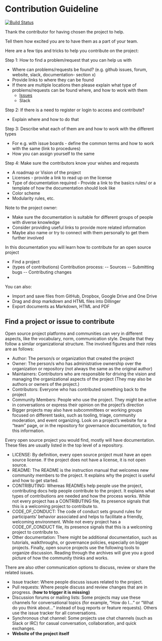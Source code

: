 # Contribution Guideline

[![Build Status](https://travis-ci.org/joemccann/dillinger.svg?branch=master)](https://travis-ci.org/joemccann/dillinger)

Thank the contributor for having chosen the project to help.

Tell them how excited you are to have them as a part of your team.

Here are a few tips and tricks to help you contribute on the project:

Step 1: How to find a problem/request that you can help us with
- Where can problems/requests be found? (e.g. github issues, forum, website, slack, documentation- section x)
- Provide links to where they can be found
- If there are multiple locations then please explain what type of problems/requests can be found where, and how to work with them
  - [Issues](https://github.com/OPEN-NEXT/wp3_pub/blob/master/T3.2/Documentation%20%26%20Guidelines/Contributing%20through%20forks) 
  - Slack

Step 2: If there is a need to register or login to access and contribute?
- Explain where and how to do that

Step 3: Describe what each of them are and how to work with the different types 
- For e.g. with issue boards - define the common terms and how to work with the same (link to procedures)
- How you can assign yourself to the same

Step 4: Make sure the contributors know your wishes and requests
- A roadmap or Vision of the project
- Licenses - provide a link to read up on the license
- Type of documentation required - Provide a link to the basics rules/ or a template of how the documentation should look like
- Color scheme 
- Modularity rules, etc.

Note to the project owner:
- Make sure the documentation is suitable for different groups of people with diverse knowledge
- Consider providing useful links to provide more related information 
- Maybe also name or try to connect with them personally to get them further involved


In this documentation you will learn how to contribute for an open source project

* Find a project
* (types of contributions) Contribution process: -- Sources -- Submitting bugs -- Contributing changes
* 

You can also:

* Import and save files from GitHub, Dropbox, Google Drive and One Drive
* Drag and drop markdown and HTML files into Dillinger
* Export documents as Markdown, HTML and PDF


## Find a project or issue to contribute

Open source project platforms and communities can very in different aspects, like the vocabulary, norm, communication style. Despite that they follow a similar organizational structure. The involved figures and their roles are as follows:

* Author: The person/s or organization that created the project
* Owner: The person/s who has administrative ownership over the organization or repository (not always the same as the original author)
* Maintainers: Contributors who are responsible for driving the vision and managing the organizational aspects of the project (They may also be authors or owners of the project.)
* Contributors: Everyone who has contributed something back to the project
* Community Members: People who use the project. They might be active in conversations or express their opinion on the project’s direction
* Bigger projects may also have subcommittees or working groups focused on different tasks, such as tooling, triage, community moderation, and event organizing. Look on a project’s website for a “team” page, or in the repository for governance documentation, to find this information.

Every open source project you would find, mostly will have documentation. These files are usually listed in the top level of a repository.

* LICENSE: By definition, every open source project must have an open source license. If the project does not have a license, it is not open source.
* README: The README is the instruction manual that welcomes new community members to the project. It explains why the project is useful and how to get started.
* CONTRIBUTING: Whereas READMEs help people use the project, contributing docs help people contribute to the project. It explains what types of contributions are needed and how the process works. While not every project has a CONTRIBUTING file, its presence signals that this is a welcoming project to contribute to.
* CODE_OF_CONDUCT: The code of conduct sets ground rules for participants’ behavior associated and helps to facilitate a friendly, welcoming environment. While not every project has a CODE_OF_CONDUCT file, its presence signals that this is a welcoming project to contribute to.
* Other documentation: There might be additional documentation, such as tutorials, walkthroughs, or governance policies, especially on bigger projects. Finally, open source projects use the following tools to organize discussion. Reading through the archives will give you a good picture of how the community thinks and works.

There are also other communication options to discuss, review or share the related issues.

* Issue tracker: Where people discuss issues related to the project.
* Pull requests: Where people discuss and review changes that are in progress. (**how to trigger it is missing)**
* Discussion forums or mailing lists: Some projects may use these channels for conversational topics (for example, “How do I…“ or “What do you think about…“ instead of bug reports or feature requests). Others use the issue tracker for all conversations.
* Synchronous chat channel: Some projects use chat channels (such as Slack or IRC) for casual conversation, collaboration, and quick exchanges.
* **Website of the project itself**


